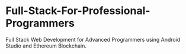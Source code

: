 # Full-Stack-For-Professional-Programmers
Full Stack Web Development for Advanced Programmers using Android Studio and Ethereum Blockchain.
